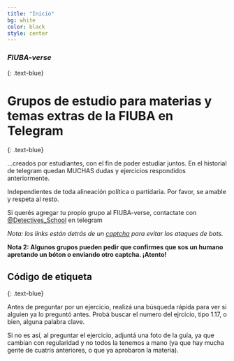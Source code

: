 ```yaml
---
title: "Inicio"
bg: white
color: black
style: center
---
```


### *FIUBA-verse*
{: .text-blue}

<span class="fa-stack subtlecircle" style="font-size:100px; background:rgba(169,223,247,0.1)">
  <i class="fa fa-circle fa-stack-2x text-white"></i>
  <i class="fab fa-telegram fa-stack-1x text-blue"></i>
</span>

# Grupos de estudio para materias y temas extras de la  FIUBA en Telegram
{: .text-blue}


...creados por estudiantes, con el fin de poder estudiar juntos. En el historial de telegram quedan MUCHAS dudas y ejercicios
respondidos anteriormente.

Independientes de toda alineación política o partidaria. Por favor, se amable y respeta al resto.

Si querés agregar tu propio grupo al FIUBA-verse, contactate con [@Detectives_School](https://t.me/Detectives_School) en telegram

*Nota: los links están detrás de un [captcha](https://www.protectyourlinks.com/) para evitar los ataques de bots.*

**Nota 2: Algunos grupos pueden pedir que confirmes que sos un humano apretando un bóton o enviando otro captcha. ¡Atento!**

## Código de etiqueta
{: .text-blue}

Antes de preguntar por un ejercicio, realizá una búsqueda rápida para ver si alguien ya lo preguntó antes. Probá buscar el numero del ejrcicio, tipo 1.17, o bien, alguna palabra clave.

Si no es así, al preguntar el ejercicio, adjuntá una foto de la guía, ya que cambian con regularidad y no todos la tenemos a mano (ya que hay mucha gente de cuatris anteriores, o que ya aprobaron la materia).
